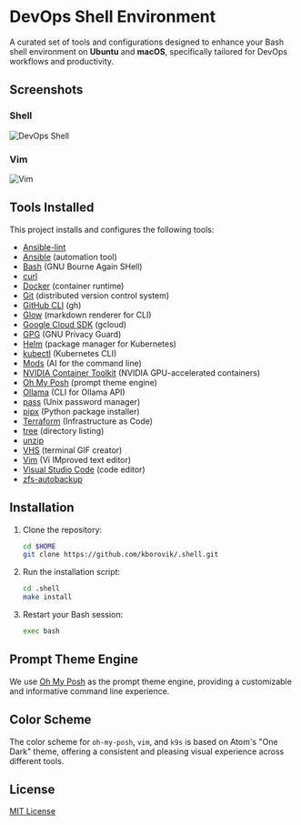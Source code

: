 # DevOps Shell Environment

A curated set of tools and configurations designed to enhance your Bash shell environment on **Ubuntu** and **macOS**, specifically tailored for DevOps workflows and productivity.

## Screenshots

### Shell

![DevOps Shell](https://lab5.ca/_static/github/devops-shell.png)

### Vim

![Vim](https://lab5.ca/_static/github/devops-vim.png)

## Tools Installed

This project installs and configures the following tools:

- [Ansible-lint](https://ansible-lint.readthedocs.io/)
- [Ansible](https://www.ansible.com/) (automation tool)
- [Bash](https://www.gnu.org/software/bash/) (GNU Bourne Again SHell)
- [curl](https://curl.se/)
- [Docker](https://www.docker.com/) (container runtime)
- [Git](https://git-scm.com/) (distributed version control system)
- [GitHub CLI](https://cli.github.com/) (gh)
- [Glow](https://github.com/charmbracelet/glow) (markdown renderer for CLI)
- [Google Cloud SDK](https://cloud.google.com/sdk) (gcloud)
- [GPG](https://gnupg.org/) (GNU Privacy Guard)
- [Helm](https://helm.sh/) (package manager for Kubernetes)
- [kubectl](https://kubernetes.io/docs/reference/kubectl/) (Kubernetes CLI)
- [Mods](https://github.com/charmbracelet/mods) (AI for the command line)
- [NVIDIA Container Toolkit](https://docs.nvidia.com/datacenter/cloud-native/container-toolkit/) (NVIDIA GPU-accelerated containers)
- [Oh My Posh](https://ohmyposh.dev/) (prompt theme engine)
- [Ollama](https://ollama.ai/) (CLI for Ollama API)
- [pass](https://www.passwordstore.org/) (Unix password manager)
- [pipx](https://pypa.github.io/pipx/) (Python package installer)
- [Terraform](https://www.terraform.io/) (Infrastructure as Code)
- [tree](http://mama.indstate.edu/users/ice/tree/) (directory listing)
- [unzip](https://infozip.sourceforge.net/UnZip.html)
- [VHS](https://github.com/charmbracelet/vhs) (terminal GIF creator)
- [Vim](https://www.vim.org/) (Vi IMproved text editor)
- [Visual Studio Code](https://code.visualstudio.com/) (code editor)
- [zfs-autobackup](https://github.com/psy0rz/zfs_autobackup)

## Installation

1. Clone the repository:

   ```bash
   cd $HOME
   git clone https://github.com/kborovik/.shell.git
   ```

2. Run the installation script:

   ```bash
   cd .shell
   make install
   ```

3. Restart your Bash session:

   ```bash
   exec bash
   ```

## Prompt Theme Engine

We use [Oh My Posh](https://ohmyposh.dev/) as the prompt theme engine, providing a customizable and informative command line experience.

## Color Scheme

The color scheme for `oh-my-posh`, `vim`, and `k9s` is based on Atom's "One Dark" theme, offering a consistent and pleasing visual experience across different tools.

## License

[MIT License](LICENSE)
